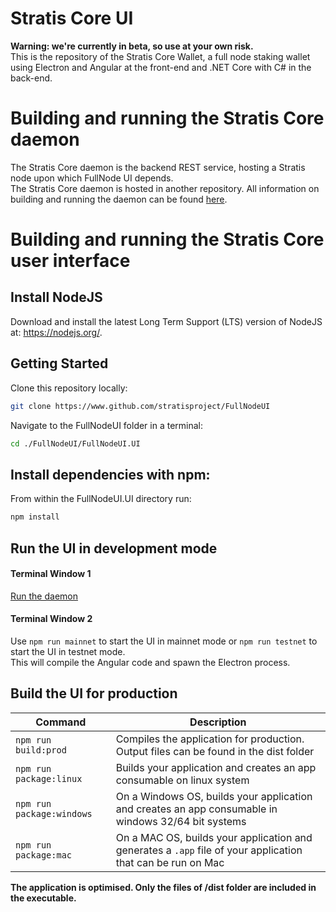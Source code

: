 # Stratis Core UI

__Warning: we're currently in beta, so use at your own risk.__  
This is the repository of the Stratis Core Wallet, a full node staking wallet using Electron and Angular at the front-end and .NET Core with C# in the back-end.

# Building and running the Stratis Core daemon

The Stratis Core daemon is the backend REST service, hosting a Stratis node upon which FullNode UI depends.  
The Stratis Core daemon is hosted in another repository. All information on building and running the daemon can be found [here](https://github.com/stratisproject/StratisBitcoinFullNode/blob/master/Documentation/getting-started.md).

# Building and running the Stratis Core user interface

## Install NodeJS

Download and install the latest Long Term Support (LTS) version of NodeJS at: https://nodejs.org/. 

## Getting Started

Clone this repository locally:

``` bash
git clone https://www.github.com/stratisproject/FullNodeUI
```

Navigate to the FullNodeUI folder in a terminal:
``` bash
cd ./FullNodeUI/FullNodeUI.UI
```

## Install dependencies with npm:

From within the FullNodeUI.UI directory run:

``` bash
npm install
```

## Run the UI in development mode

#### Terminal Window 1
[Run the daemon](https://github.com/stratisproject/StratisBitcoinFullNode/blob/master/Documentation/getting-started.md)  

#### Terminal Window 2
Use `npm run mainnet` to start the UI in mainnet mode or `npm run testnet` to start the UI in testnet mode.  
This will compile the Angular code and spawn the Electron process.

## Build the UI for production

|Command|Description|
|--|--|
|`npm run build:prod`| Compiles the application for production. Output files can be found in the dist folder |
|`npm run package:linux`| Builds your application and creates an app consumable on linux system |
|`npm run package:windows`| On a Windows OS, builds your application and creates an app consumable in windows 32/64 bit systems |
|`npm run package:mac`|  On a MAC OS, builds your application and generates a `.app` file of your application that can be run on Mac |

**The application is optimised. Only the files of /dist folder are included in the executable.**
